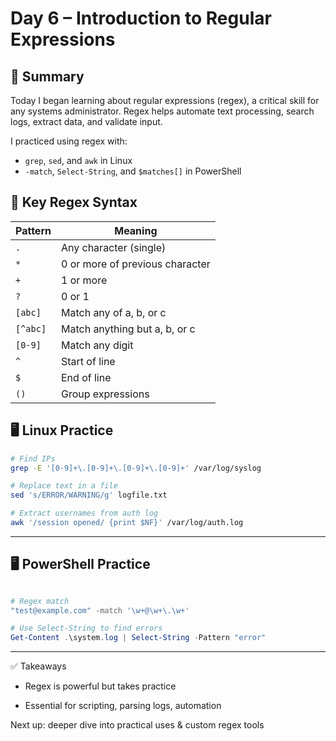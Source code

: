 # Day 6 – Introduction to Regular Expressions

## 🧠 Summary

Today I began learning about regular expressions (regex), a critical skill for any systems administrator. Regex helps automate text processing, search logs, extract data, and validate input.

I practiced using regex with:
- `grep`, `sed`, and `awk` in Linux
- `-match`, `Select-String`, and `$matches[]` in PowerShell

## 🔧 Key Regex Syntax

| Pattern        | Meaning                        |
|----------------|--------------------------------|
| `.`            | Any character (single)         |
| `*`            | 0 or more of previous character|
| `+`            | 1 or more                      |
| `?`            | 0 or 1                         |
| `[abc]`        | Match any of a, b, or c        |
| `[^abc]`       | Match anything but a, b, or c  |
| `[0-9]`        | Match any digit                |
| `^`            | Start of line                  |
| `$`            | End of line                    |
| `()`           | Group expressions              |

## 🖥️ Linux Practice

```bash
# Find IPs
grep -E '[0-9]+\.[0-9]+\.[0-9]+\.[0-9]+' /var/log/syslog

# Replace text in a file
sed 's/ERROR/WARNING/g' logfile.txt

# Extract usernames from auth log
awk '/session opened/ {print $NF}' /var/log/auth.log
```

---

## 🖥️ PowerShell Practice
```powershell

# Regex match
"test@example.com" -match '\w+@\w+\.\w+'

# Use Select-String to find errors
Get-Content .\system.log | Select-String -Pattern "error"
```

---

✅ Takeaways
- Regex is powerful but takes practice

- Essential for scripting, parsing logs, automation


Next up: deeper dive into practical uses & custom regex tools
